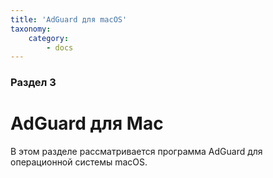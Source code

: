 ```yaml
---
title: 'AdGuard для macOS'
taxonomy:
    category:
        - docs
---
```


### Раздел 3

# AdGuard для Mac

В этом разделе рассматривается программа AdGuard для операционной системы macOS.